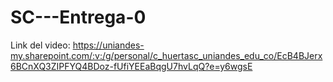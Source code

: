 # SC---Entrega-0

Link del video: https://uniandes-my.sharepoint.com/:v:/g/personal/c_huertasc_uniandes_edu_co/EcB4BJerx6BCnXQ3ZIPFYQ4BDoz-fUfiYEEaBqgU7hvLqQ?e=y6wgsE
